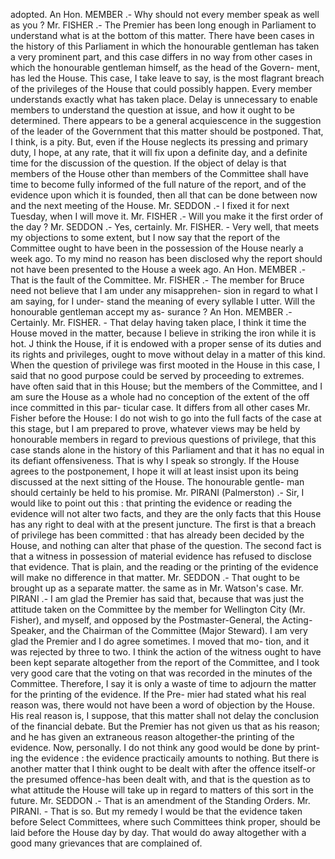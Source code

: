 adopted. An Hon. MEMBER .- Why should not every member speak as well as you ? Mr. FISHER .- The Premier has been long enough in Parliament to understand what is at the bottom of this matter. There have been cases in the history of this Parliament in which the honourable gentleman has taken a very prominent part, and this case differs in no way from other cases in which the honourable gentleman himself, as the head of the Govern- ment, has led the House. This case, I take leave to say, is the most flagrant breach of the privileges of the House that could possibly happen. Every member understands exactly what has taken place. Delay is unnecessary to enable members to understand the question at issue, and how it ought to be determined. There appears to be a general acquiescence in the suggestion of the leader of the Government that this matter should be postponed. That, I think, is a pity. But, even if the House neglects its pressing and primary duty, I hope, at any rate, that it will fix upon a definite day, and a definite time for the discussion of the question. If the object of delay is that members of the House other than members of the Committee shall have time to become fully informed of the full nature of the report, and of the evidence upon which it is founded, then all that can be done between now and the next meeting of the House. Mr. SEDDON .- I fixed it for next Tuesday, when I will move it. Mr. FISHER .- Will you make it the first order of the day ? Mr. SEDDON .- Yes, certainly. Mr. FISHER. - Very well, that meets my objections to some extent, but I now say that the report of the Committee ought to have been in the possession of the House nearly a week ago. To my mind no reason has been disclosed why the report should not have been presented to the House a week ago. An Hon. MEMBER .- That is the fault of the Committee. Mr. FISHER .- The member for Bruce need not believe that I am under any misapprehen- sion in regard to what I am saying, for I under- stand the meaning of every syllable I utter. Will the honourable gentleman accept my as- surance ? An Hon. MEMBER .- Certainly. Mr. FISHER. - That delay having taken place, I think it time the House moved in the matter, because I believe in striking the iron while it is hot. J think the House, if it is endowed with a proper sense of its duties and its rights and privileges, ought to move without delay in a matter of this kind. When the question of privilege was first mooted in the House in this case, I said that no good purpose could be served by proceeding to extremes. have often said that in this House; but the members of the Committee, and I am sure the House as a whole had no conception of the extent of the off ince committed in this par- ticular case. It differs from all other cases Mr. Fisher before the House: I do not wish to go into the full facts of the case at this stage, but I am prepared to prove, whatever views may be held by honourable members in regard to previous questions of privilege, that this case stands alone in the history of this Parliament and that it has no equal in its defiant offensiveness. That is why I speak so strongly. If the House agrees to the postponement, I hope it will at least insist upon its being discussed at the next sitting of the House. The honourable gentle- man should certainly be held to his promise. Mr. PIRANI (Palmerston) .- Sir, I would like to point out this : that printing the evidence or reading the evidence will not alter two facts, and they are the only facts that this House has any right to deal with at the present juncture. The first is that a breach of privilege has been committed : that has already been decided by the House, and nothing can alter that phase of the question. The second fact is that a witness in possession of material evidence has refused to disclose that evidence. That is plain, and the reading or the printing of the evidence will make no difference in that matter. Mr. SEDDON .- That ought to be brought up as a separate matter. the same as in Mr. Watson's case. Mr. PIRANI .- I am glad the Premier has said that, because that was just the attitude taken on the Committee by the member for Wellington City (Mr. Fisher), and myself, and opposed by the Postmaster-General, the Acting- Speaker, and the Chairman of the Committee (Major Steward). I am very glad the Premier and I do agree sometimes. I moved that mo- tion, and it was rejected by three to two. I think the action of the witness ought to have been kept separate altogether from the report of the Committee, and I took very good care that the voting on that was recorded in the minutes of the Committee. Therefore, I say it is only a waste of time to adjourn the matter for the printing of the evidence. If the Pre- mier had stated what his real reason was, there would not have been a word of objection by the House. His real reason is, I suppose, that this matter shall not delay the conclusion of the financial debate. But the Premier has not given us that as his reason; and he has given an extraneous reason altogether-the printing of the evidence. Now, personally. I do not think any good would be done by print- ing the evidence : the evidence practicaily amounts to nothing. But there is another matter that I think ought to be dealt with after the offence itself-or the presumed offence-has been dealt with, and that is the question as to what attitude the House will take up in regard to matters of this sort in the future. Mr. SEDDON .- That is an amendment of the Standing Orders. Mr. PIRANI. - That is so. But my remedy I would be that the evidence taken before Select Committees, where such Committees think proper, should be laid before the House day by day. That would do away altogether with a good many grievances that are complained of. 